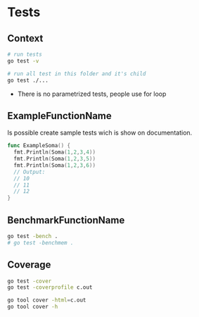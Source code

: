 # Tests


## Context
```bash
# run tests
go test -v

# run all test in this folder and it's child
go test ./...
```

- There is no parametrized tests, people use for loop

## ExampleFunctionName

Is possible create sample tests wich is show on documentation.

```go
func ExampleSoma() {
  fmt.Println(Soma(1,2,3,4))
  fmt.Println(Soma(1,2,3,5))
  fmt.Println(Soma(1,2,3,6))
  // Output:
  // 10
  // 11
  // 12
}
```

## BenchmarkFunctionName

```bash
go test -bench .
# go test -benchmem .
```

## Coverage
```bash
go test -cover
go test -coverprofile c.out

go tool cover -html=c.out
go tool cover -h
```
